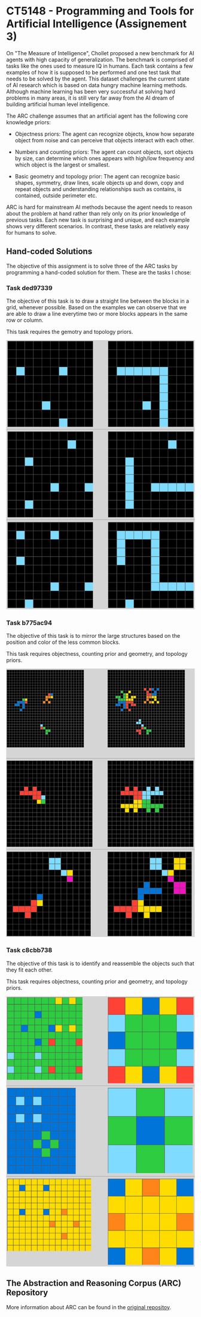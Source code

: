 # CT5148 - Programming and Tools for Artificial Intelligence (Assignement 3)

On "The Measure of Intelligence", Chollet proposed a new benchmark for AI agents with high capacity of generalization. The benchmark is comprised of tasks like the ones used to measure IQ in humans. Each task contains a few examples of how it is supposed to be performed and one test task that needs to be solved by the agent. This dataset challenges the current state of AI research which is based on data hungry machine learning methods. Although machine learning has been very successful at solving hard problems in many areas, it is still very far away from the AI dream of building artificial human level intelligence.

The ARC challenge assumes that an artificial agent has the following core knowledge priors:

- Objectness priors: The agent can recognize objects, know how separate object from noise and can perceive that objects interact with each other.

- Numbers and counting priors: The agent can count objects, sort objects by size, can determine which ones appears with high/low frequency and which object is the largest or smallest.

- Basic geometry and topology prior: The agent can recognize basic shapes, symmetry, draw lines, scale objects up and down, copy and repeat objects and understanding relationships such as contains, is contained, outside perimeter etc.

ARC is hard for mainstream AI methods because the agent needs to reason about the problem at hand rather than rely only on its prior knowledge of previous tasks. Each new task is surprising and unique, and each example shows very different scenarios. In contrast, these tasks are relatively easy for humans to solve.

## Hand-coded Solutions

The objective of this assignment is to solve three of the ARC tasks by programming a hand-coded solution for them. These are the tasks I chose:

### Task ded97339

The objective of this task is to draw a straight line between the blocks in a grid, whenever possible. Based on the examples we can observe that we are able to draw a line everytime two or more blocks appears in the same row or column.

This task requires the gemotry and topology priors.

![ded97339](img/ded97339.PNG)

### Task b775ac94

The objective of this task is to mirror the large structures based on the position and color of the less common blocks.

This task requires objectness, counting prior and geometry, and topology priors.

![b775ac94](img/b775ac94.PNG)

### Task c8cbb738

The objective of this task is to identify and reassemble the objects such that they fit each other.

This task requires objectness, counting prior and geometry, and topology priors.

![c8cbb738](img/c8cbb738.PNG)

## The Abstraction and Reasoning Corpus (ARC) Repository

More information about ARC can be found in the [original repositoy](https://github.com/fchollet/ARC).
